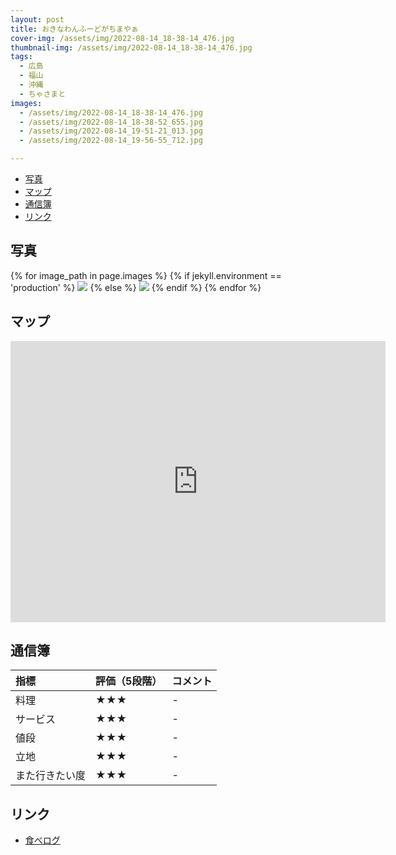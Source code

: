 ```yaml
---
layout: post
title: おきなわんふーどがちまやぁ
cover-img: /assets/img/2022-08-14_18-38-14_476.jpg
thumbnail-img: /assets/img/2022-08-14_18-38-14_476.jpg
tags:
  - 広島
  - 福山
  - 沖縄
  - ちゃさまと
images:  
  - /assets/img/2022-08-14_18-38-14_476.jpg
  - /assets/img/2022-08-14_18-38-52_655.jpg
  - /assets/img/2022-08-14_19-51-21_013.jpg
  - /assets/img/2022-08-14_19-56-55_712.jpg

---
```




<!-- TOC -->

- [写真](#写真)
- [マップ](#マップ)
- [通信簿](#通信簿)
- [リンク](#リンク)

<!-- /TOC -->

## 写真

{% for image_path in page.images %}
{% if jekyll.environment == 'production' %}
<img src="https://raw.githubusercontent.com/taira1117/fukuyama_izakaya/master/{{ image_path }}">
{% else %}
<img src="{{ image_path }}">
{% endif %}
{% endfor %}

## マップ

<iframe src="https://www.google.com/maps/embed?pb=!1m18!1m12!1m3!1d3286.0509482883144!2d133.33735787712968!3d34.55226539116066!2m3!1f0!2f0!3f0!3m2!1i1024!2i768!4f13.1!3m3!1m2!1s0x355117701d8f9df9%3A0xb4d40ba964997470!2z44CSNzIwLTExMzEg5bqD5bO255yM56aP5bGx5biC6aeF5a6255S65LiH6IO95YCJ77yR77yT4oiS77yRIOOBiuOBjeOBquOCj-OCk-OBteODvOOBqeOBjOOBoeOBvuOChOOBgQ!5e0!3m2!1sja!2sjp!4v1682818350668!5m2!1sja!2sjp" width="600" height="450" style="border:0;" allowfullscreen="" loading="lazy" referrerpolicy="no-referrer-when-downgrade"></iframe>

## 通信簿

| 指標 | 評価（5段階） | コメント |
| :------ |:--- | :--- |
| 料理 | ★★★ | - |
| サービス | ★★★ | - |
| 値段 | ★★★ | - |
| 立地 | ★★★ | - |
| また行きたい度 | ★★★ | - |

## リンク

- [食べログ](https://tabelog.com/hiroshima/A3403/A340307/34013294/)